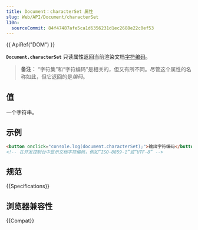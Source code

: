 ```yaml
---
title: Document：characterSet 属性
slug: Web/API/Document/characterSet
l10n:
  sourceCommit: 84f47487afe5ca1d6356231d1ec2688e22c0ef53
---
```


{{ ApiRef("DOM") }}

**`Document.characterSet`** 只读属性返回当前渲染文档[字符编码](/zh-CN/docs/Glossary/Character_encoding)。

> **备注：** “字符集”和“字符编码”是相关的，但又有所不同。尽管这个属性的名称如此，但它返回的是*编码*。

## 值

一个字符串。

## 示例

```html
<button onclick="console.log(document.characterSet);">输出字符编码</button>
<!-- 在开发控制台中显示文档字符编码，例如“ISO-8859-1”或“UTF-8” -->
```

## 规范

{{Specifications}}

## 浏览器兼容性

{{Compat}}
